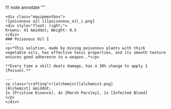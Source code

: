 !!! note annotate ""

    <div class="equipmentbox">
    ![poisonous oil i][poisonous_oil_i.png]
    <div style="float: right;">
    Krowns: 41 &middot; Weight: 0.5
    </div>
    ### Poisonous Oil I
    ---
    <p>*This solution, made by mixing poisonous plants with thick vegetable oils, has effective toxic properties, and its smooth texture ensures good adherence to a weapon..*</p>

    **Every time a skill deals damage, has a 30% change to apply 1 [Poison].**

    ---
    <p class="crafting">![alchemist][alchemist.png] 
    [Alchemist] &middot; 
    1x [Pristine Essence], 4x [Marsh Parsley], 1x [Infected Blood]
    </p>
    </div>